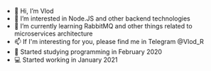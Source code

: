 - 👋 Hi, I’m Vlod
- 👀 I’m interested in Node.JS and other backend technologies 
- 🌱 I’m currently learning RabbitMQ and other things related to microservices architecture
- 📫 If I'm interesting for you, please find me in Telegram @Vlod_R
- 📕 Started studying programming in February 2020
- 💻 Started working in January 2021

<!---
1Vlod/1Vlod is a ✨ special ✨ repository because its `README.md` (this file) appears on your GitHub profile.
You can click the Preview link to take a look at your changes.
--->

